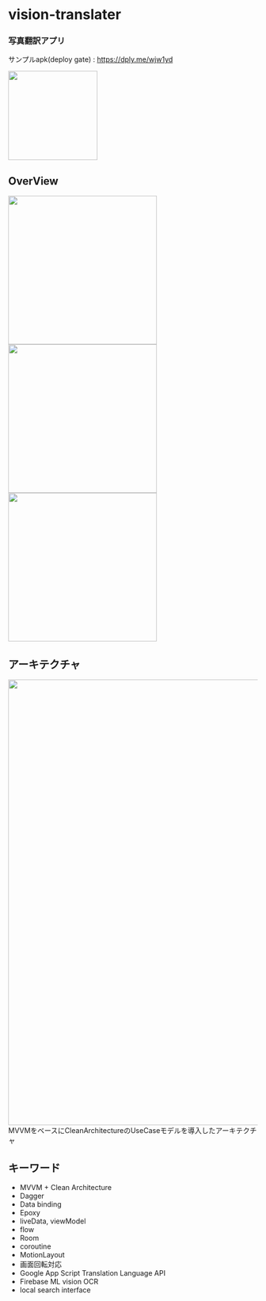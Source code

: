# vision-translater
### 写真翻訳アプリ
サンプルapk(deploy gate) : https://dply.me/wjw1yd

<img width="180" src="https://deploygate.com/qr?data=https%3A%2F%2Fdeploygate.com%2Fdistributions%2Fe62d2b7822e82c0de4abdceb1d737d6f19b5ad8f&size=178" />

## OverView
<img width="300" src="https://user-images.githubusercontent.com/52367439/101560134-e966ad80-3a05-11eb-9798-533ffc166034.gif"/> <img width="300" src="https://user-images.githubusercontent.com/52367439/101560147-ee2b6180-3a05-11eb-88fd-0d48ae841931.gif"/>
<img width="300" src="https://user-images.githubusercontent.com/52367439/101560141-ebc90780-3a05-11eb-96b9-169eafbe3c32.gif"/>


## アーキテクチャ
<img width="900" src="https://user-images.githubusercontent.com/52367439/101977889-3c559480-3c94-11eb-9003-36aaf7dd70f5.png"/>
MVVMをベースにCleanArchitectureのUseCaseモデルを導入したアーキテクチャ

## キーワード
- MVVM + Clean Architecture
- Dagger
- Data binding
- Epoxy
- liveData, viewModel
- flow
- Room
- coroutine
- MotionLayout
- 画面回転対応
- Google App Script Translation Language API
- Firebase ML vision OCR
- local search interface
